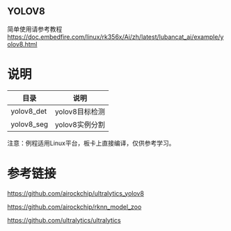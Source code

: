 ## YOLOV8

简单使用请参考教程 https://doc.embedfire.com/linux/rk356x/Ai/zh/latest/lubancat_ai/example/yolov8.html


# 说明

| 目录               | 说明                       |
| ------------------ | --------------------------------- |
| yolov8_det            | yolov8目标检测                          |
| yolov8_seg            | yolov8实例分割                         |

注意：例程适用Linux平台，板卡上直接编译，仅供参考学习。


# 参考链接

https://github.com/airockchip/ultralytics_yolov8

https://github.com/airockchip/rknn_model_zoo

https://github.com/ultralytics/ultralytics
